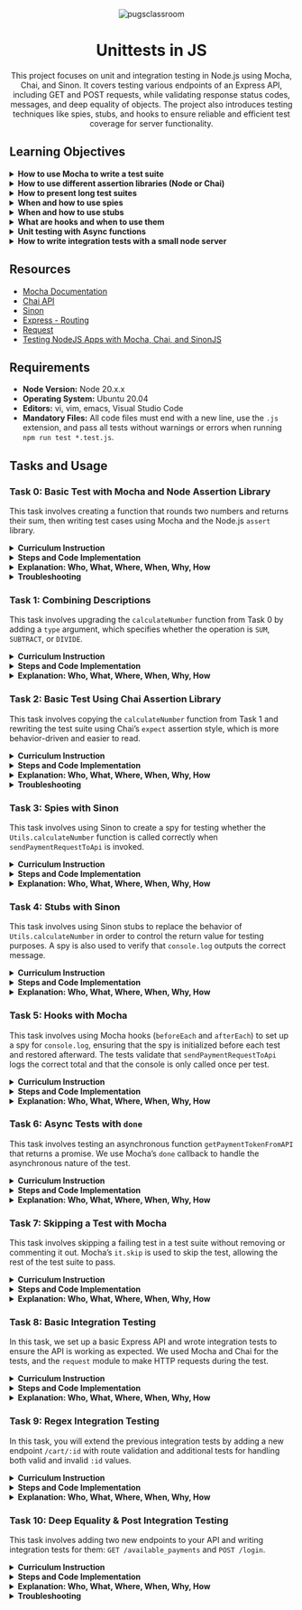 <p align="center">
  <img src="https://github.com/user-attachments/assets/569d07df-06c9-4ca2-afa0-4896363330a7" alt="pugsclassroom"/>
</p>

<div align="center">

# Unittests in JS

This project focuses on unit and integration testing in Node.js using Mocha, Chai, and Sinon. It covers testing various endpoints of an Express API, including GET and POST requests, while validating response status codes, messages, and deep equality of objects. The project also introduces testing techniques like spies, stubs, and hooks to ensure reliable and efficient test coverage for server functionality.

</div>


## Learning Objectives
<details>
  <summary><strong>How to use Mocha to write a test suite</strong></summary>
  
  Mocha is used to write test suites in **Task 0 (Basic Test with Mocha)** and in every subsequent task. We set up `mocha` in our `package.json` and use `describe()` to group related tests and `it()` to write individual test cases.

  Example from Task 0:
  ```javascript
  describe('calculateNumber', () => {
    it('returns 4 when a = 1 and b = 3', () => {
      assert.strictEqual(calculateNumber(1, 3), 4);
    });
  });
  ```
</details>

<details>
  <summary><strong>How to use different assertion libraries (Node or Chai)</strong></summary>
  
  In **Task 0**, we use the Node `assert` library to test functions. From **Task 2 onward**, we begin using the Chai assertion library, which provides a more expressive syntax using `expect()` and `should()`.
  
  Example from Task 2:
  ```javascript
  const { expect } = require('chai');
  expect(calculateNumber('SUM', 1.4, 4.5)).to.equal(6);
  ```
</details>

<details>
  <summary><strong>How to present long test suites</strong></summary>
  
  Mocha's `describe()` and `it()` allow us to structure tests clearly, even for long test suites. Grouping tests in **Task 0** through **Task 10** ensures that the suite remains easy to read and maintain. 
  In **Task 9 (Regex Integration Testing)**, we see longer suites with multiple endpoints and different sets of tests for each.

  Example of grouping:
  ```javascript
  describe('Index page', () => {
    it('should return status code 200', (done) => {
      request('http://localhost:7865/', (error, response) => {
        expect(response.statusCode).to.equal(200);
        done();
      });
    });
  });
  ```
</details>

<details>
  <summary><strong>When and how to use spies</strong></summary>
  
  Spies are introduced in **Task 3 (Spies)**. We use Sinon to create a spy to wrap the `calculateNumber` function. Spies allow us to check if a function was called, with what arguments, and how many times.

  Example from Task 3:
  ```javascript
  const spy = sinon.spy(Utils, 'calculateNumber');
  expect(spy.calledOnceWithExactly('SUM', 100, 20)).to.be.true;
  ```
</details>

<details>
  <summary><strong>When and how to use stubs</strong></summary>
  
  Stubs are introduced in **Task 4 (Stubs)**. A stub replaces a function and allows us to control its behavior (e.g., making it return a specific value). This is useful for testing functions that depend on external data or expensive operations.

  Example from Task 4:
  ```javascript
  const stub = sinon.stub(Utils, 'calculateNumber').returns(10);
  expect(stub.calledOnceWithExactly('SUM', 100, 20)).to.be.true;
  ```
</details>

<details>
  <summary><strong>What are hooks and when to use them</strong></summary>
  
  Hooks, such as `beforeEach()` and `afterEach()`, are introduced in **Task 5 (Hooks)**. Hooks allow us to set up conditions before running tests or clean up after each test.

  Example from Task 5:
  ```javascript
  beforeEach(() => {
    spy = sinon.spy(console, 'log');
  });

  afterEach(() => {
    spy.restore();
  });
  ```
</details>

<details>
  <summary><strong>Unit testing with Async functions</strong></summary>
  
  **Task 6 (Async Tests with Done)** covers unit testing with asynchronous functions. We learn to use Mocha’s `done()` callback to test functions that return promises or perform async operations.

  Example from Task 6:
  ```javascript
  it('returns a resolved promise with correct data', (done) => {
    getPaymentTokenFromAPI(true).then((response) => {
      expect(response.data).to.equal('Successful response from the API');
      done();
    });
  });
  ```
</details>

<details>
  <summary><strong>How to write integration tests with a small node server</strong></summary>
  
  **Task 8 (Basic Integration Testing)** and **Task 9 (Regex Integration Testing)** focus on writing integration tests for a small Node.js server using Express. We test server responses, status codes, and routes using `request()` and `expect()` for deep equality checks.

  Example from Task 9:
  ```javascript
  it('should return 200 and correct message when :id is a number', (done) => {
    request('http://localhost:7865/cart/12', (error, response, body) => {
      expect(response.statusCode).to.equal(200);
      expect(body).to.equal('Payment methods for cart 12');
      done();
    });
  });
  ```
</details>



## Resources
- [Mocha Documentation](https://mochajs.org/)
- [Chai API](https://www.chaijs.com/api/)
- [Sinon](https://sinonjs.org/#get-started)
- [Express - Routing](https://expressjs.com/en/guide/routing.html)
- [Request](https://www.npmjs.com/package/request)
- [Testing NodeJS Apps with Mocha, Chai, and SinonJS](https://stackoverflow.com/questions/43878090/how-to-test-nodejs-fs-using-mocha-chai-sinon)

## Requirements
- **Node Version:** Node 20.x.x
- **Operating System:** Ubuntu 20.04
- **Editors:** vi, vim, emacs, Visual Studio Code
- **Mandatory Files:** All code files must end with a new line, use the `.js` extension, and pass all tests without warnings or errors when running `npm run test *.test.js`.


## Tasks and Usage


### Task 0: Basic Test with Mocha and Node Assertion Library

This task involves creating a function that rounds two numbers and returns their sum, then writing test cases using Mocha and the Node.js `assert` library.

<details>
  <summary><strong>Curriculum Instruction</strong></summary>

- Install Mocha using npm.
- Set up a script in your `package.json` to quickly run Mocha using `npm test`.
- You have to use `assert`.
- Create a new file named `0-calcul.js`:
  - Create a function named `calculateNumber` that accepts two arguments (numbers `a` and `b`).
  - The function should round `a` and `b` and return the sum.
- Create a file `0-calcul.test.js` that contains test cases for this function.
  - You can assume `a` and `b` are always numbers.
  - Tests should verify behavior around the “rounded” part.
- You should be able to run the test suite using `npm test 0-calcul.test.js`.
- Every test should pass without any warnings.

</details>

<details>
  <summary><strong>Steps and Code Implementation</strong></summary>

1. **Create `package.json`:**

   Before installing Mocha, initialize the `package.json` file:

   ```bash
   npm init -y
   ```

   This command sets up the `package.json` file, allowing you to install Mocha successfully.

2. **Install Mocha:**

   Once `package.json` is set up, install Mocha as a development dependency:

   ```bash
   npm install mocha --save-dev
   ```

3. **Update `package.json` to Include a Test Script:**

   Add the test script to your `package.json` file:

   ```json
   {
     "scripts": {
       "test": "mocha"
     }
   }
   ```

4. **Create `0-calcul.js`:**
   
   Write the function `calculateNumber` that rounds two numbers and returns their sum:

   ```javascript
   function calculateNumber(a, b) {
     return Math.round(a) + Math.round(b);
   }

   module.exports = calculateNumber;
   ```

5. **Create `0-calcul.test.js`:**

   Write the test cases for the `calculateNumber` function using the Node.js `assert` module:

   ```javascript
   const assert = require('assert');
   const calculateNumber = require('./0-calcul');

   describe('calculateNumber', () => {
     it('should return 4 when a = 1 and b = 3', () => {
       assert.strictEqual(calculateNumber(1, 3), 4);
     });

     it('should return 5 when a = 1 and b = 3.7', () => {
       assert.strictEqual(calculateNumber(1, 3.7), 5);
     });

     it('should return 5 when a = 1.2 and b = 3.7', () => {
       assert.strictEqual(calculateNumber(1.2, 3.7), 5);
     });

     it('should return 6 when a = 1.5 and b = 3.7', () => {
       assert.strictEqual(calculateNumber(1.5, 3.7), 6);
     });

     it('should round only the second number when necessary', () => {
       assert.strictEqual(calculateNumber(2, 3.2), 5); // b = 3.2 rounds to 3, 2 + 3 = 5
     });
   });
   ```

6. **Run the Test:**

   To run the test suite, use the following command:

   ```bash
   npm test 0-calcul.test.js
   ```

   **Expected Output:**

   ```bash
    unittests_in_js@1.0.0 test
    mocha 0-calcul.test.js

    calculateNumber
      ✔ return 4 when a = 1 and b = 3
      ✔ return 5 when a = 1 and b = 3.7
      ✔ return 5 when a = 1.2 and b = 3.7
      ✔ return 6 when a = 1.5 and b = 3.7
      ✔ round only the second number when necessary

    5 passing (3ms)
   ```

</details>

<details>
  <summary><strong>Explanation: Who, What, Where, When, Why, How</strong></summary>

- **What:** This task involves creating a function called `calculateNumber` that rounds two input numbers and returns their sum. We also wrote unit tests using Mocha and Node's `assert` library.
- **Where:** The function is defined in `0-calcul.js`, and the test cases are in `0-calcul.test.js`.
- **Why:** This task demonstrates how to write simple functions, use rounding, and test them using Mocha and `assert`.
- **How:** The numbers are rounded using `Math.round()`, and their sum is returned. The test cases use `assert.strictEqual()` to check if the results are correct.
- **Who:** This task is important for developers learning how to set up and run tests in Node.js using Mocha and assertion libraries.
- **When:** The tests are run every time the test command (`npm test 0-calcul.test.js`) is executed, ensuring that the function behaves correctly in various cases.

</details>

<details>
  <summary><strong>Troubleshooting</strong></summary>

- **Issue:** Tests were passing, but the checker indicated that the test suite was missing a specific test case for rounding only the second number.
  
  - **Solution:** Added a test case to check that when only the second number (`b`) is rounded, the function still behaves as expected. This test case specifically rounds the second number and verifies the result:

    ```javascript
    it('should round only the second number when necessary', () => {
      assert.strictEqual(calculateNumber(2, 3.2), 5); // b = 3.2 rounds to 3, 2 + 3 = 5
    });
    ```

</details>

### Task 1: Combining Descriptions

This task involves upgrading the `calculateNumber` function from Task 0 by adding a `type` argument, which specifies whether the operation is `SUM`, `SUBTRACT`, or `DIVIDE`.

<details>
  <summary><strong>Curriculum Instruction</strong></summary>

- Create a new file named `1-calcul.js` and modify the previous function:
  - Add a new argument `type` which can be `SUM`, `SUBTRACT`, or `DIVIDE`.
  - For `SUM`, round the two numbers and add them.
  - For `SUBTRACT`, round the two numbers and subtract the second from the first.
  - For `DIVIDE`, round the two numbers and divide the first by the second. If the second number is `0` (after rounding), return the string `"Error"`.
  
- Create a file `1-calcul.test.js` with test cases that verify each operation, including edge cases.

- You should be able to run the test suite using `npm test 1-calcul.test.js`, and all tests should pass without any warnings or errors.

</details>

<details>
  <summary><strong>Steps and Code Implementation</strong></summary>

1. **Create `1-calcul.js`:**

   Modify the `calculateNumber` function to handle `SUM`, `SUBTRACT`, and `DIVIDE`:

   ```javascript
   function calculateNumber(type, a, b) {
     const roundedA = Math.round(a);
     const roundedB = Math.round(b);

     if (type === 'SUM') {
       return roundedA + roundedB;
     } else if (type === 'SUBTRACT') {
       return roundedA - roundedB;
     } else if (type === 'DIVIDE') {
       if (roundedB === 0) {
         return 'Error';
       }
       return roundedA / roundedB;
     }
   }

   module.exports = calculateNumber;
   ```

2. **Create `1-calcul.test.js`:**

   Write test cases to verify the behavior of `calculateNumber` for `SUM`, `SUBTRACT`, `DIVIDE`, and edge cases like division by zero:

   ```javascript
   const assert = require('assert');
   const calculateNumber = require('./1-calcul');

   describe('calculateNumber', () => {
     it('return 6 when type is SUM and a = 1.4, b = 4.5', () => {
       assert.strictEqual(calculateNumber('SUM', 1.4, 4.5), 6);
     });

     it('return -4 when type is SUBTRACT and a = 1.4, b = 4.5', () => {
       assert.strictEqual(calculateNumber('SUBTRACT', 1.4, 4.5), -4);
     });

     it('return 0.2 when type is DIVIDE and a = 1.4, b = 4.5', () => {
       assert.strictEqual(calculateNumber('DIVIDE', 1.4, 4.5), 0.2);
     });

     it('return "Error" when type is DIVIDE and b = 0', () => {
       assert.strictEqual(calculateNumber('DIVIDE', 1.4, 0), 'Error');
     });
   });
   ```

3. **Run the Test:**

   Run the test suite using the following command:

   ```bash
   npm test 1-calcul.test.js
   ```

   **Expected Output:**

   ```bash
   calculateNumber
     ✔ return 6 when type is SUM and a = 1.4, b = 4.5
     ✔ return -4 when type is SUBTRACT and a = 1.4, b = 4.5
     ✔ return 0.2 when type is DIVIDE and a = 1.4, b = 4.5
     ✔ return "Error" when type is DIVIDE and b = 0

   4 passing (3ms)
   ```

</details>

<details>
  <summary><strong>Explanation: Who, What, Where, When, Why, How</strong></summary>

- **What:** This task enhances the `calculateNumber` function to perform different operations (`SUM`, `SUBTRACT`, or `DIVIDE`) based on the `type` argument. We also wrote test cases to ensure each operation behaves as expected.
- **Where:** The function is written in `1-calcul.js`, and the test cases are in `1-calcul.test.js`.
- **Why:** This task demonstrates how to extend the functionality of an existing function and test for different behaviors and edge cases.
- **How:** The numbers are rounded using `Math.round()`, and then the appropriate operation is performed based on the `type` argument. The test cases use `assert.strictEqual()` to verify the correct outputs.
- **Who:** This task is relevant for anyone learning how to write and test more complex JavaScript functions.
- **When:** The tests can be run at any time using the command `npm test 1-calcul.test.js`.

</details>

### Task 2: Basic Test Using Chai Assertion Library

This task involves copying the `calculateNumber` function from Task 1 and rewriting the test suite using Chai’s `expect` assertion style, which is more behavior-driven and easier to read.

<details>
  <summary><strong>Curriculum Instruction</strong></summary>

- Copy the file `1-calcul.js` into a new file named `2-calcul_chai.js`.
- Copy the file `1-calcul.test.js` into a new file named `2-calcul_chai.test.js`.
- Rewrite the test suite using Chai’s `expect` style to improve readability.
- The tests should behave exactly as they did in Task 1 but with the Chai assertion library.
- Run the test suite using `npm test 2-calcul_chai.test.js`, and ensure all tests pass without any warnings.

</details>

<details>
  <summary><strong>Steps and Code Implementation</strong></summary>

1. **Copy and Modify the Files:**

   - Copy `1-calcul.js` to `2-calcul_chai.js` and `1-calcul.test.js` to `2-calcul_chai.test.js`.
   - Modify `2-calcul_chai.test.js` to use Chai’s `expect` style.

2. **Install Chai:**

   First, install Chai using npm:

   ```bash
   npm install chai --save-dev
   ```

3. **Update `2-calcul_chai.js`:**

   No changes are required for the `calculateNumber` function, but here's a reminder of how it looks:

   ```javascript
   function calculateNumber(type, a, b) {
     const roundedA = Math.round(a);
     const roundedB = Math.round(b);

     if (type === 'SUM') {
       return roundedA + roundedB;
     } else if (type === 'SUBTRACT') {
       return roundedA - roundedB;
     } else if (type === 'DIVIDE') {
       if (roundedB === 0) {
         return 'Error';
       }
       return roundedA / roundedB;
     }
   }

   module.exports = calculateNumber;
   ```

4. **Rewrite `2-calcul_chai.test.js`:**

   The test file now uses Chai’s `expect` for assertions:

   ```javascript
   const { expect } = require('chai');
   const calculateNumber = require('./2-calcul_chai');

   describe('calculateNumber with Chai', () => {
     it('returns 6 when type is SUM and a = 1.4, b = 4.5', () => {
       expect(calculateNumber('SUM', 1.4, 4.5)).to.equal(6);
     });

     it('returns -4 when type is SUBTRACT and a = 1.4, b = 4.5', () => {
       expect(calculateNumber('SUBTRACT', 1.4, 4.5)).to.equal(-4);
     });

     it('returns 0.2 when type is DIVIDE and a = 1.4, b = 4.5', () => {
       expect(calculateNumber('DIVIDE', 1.4, 4.5)).to.equal(0.2);
     });

     it('returns "Error" when type is DIVIDE and b = 0', () => {
       expect(calculateNumber('DIVIDE', 1.4, 0)).to.equal('Error');
     });
   });
   ```

5. **Run the Test:**

   To run the test suite, use:

   ```bash
   npm test 2-calcul_chai.test.js
   ```

   **Expected Output:**

   ```bash
   calculateNumber with Chai
     ✔ returns 6 when type is SUM and a = 1.4, b = 4.5
     ✔ returns -4 when type is SUBTRACT and a = 1.4, b = 4.5
     ✔ returns 0.2 when type is DIVIDE and a = 1.4, b = 4.5
     ✔ returns "Error" when type is DIVIDE and b = 0

   4 passing (6ms)
   ```

</details>

<details>
  <summary><strong>Explanation: Who, What, Where, When, Why, How</strong></summary>

- **What:** This task involves writing unit tests using the Chai assertion library for behavior-driven development.
- **Where:** The function `calculateNumber` is copied into `2-calcul_chai.js`, and the tests are rewritten using Chai’s `expect` style in `2-calcul_chai.test.js`.
- **Why:** Chai’s syntax offers better readability and ease of understanding, which improves maintainability of the test suite.
- **How:** The `expect` method from Chai is used to perform assertions. The test suite covers `SUM`, `SUBTRACT`, `DIVIDE`, and handles edge cases like division by zero.
- **Who:** This task is useful for developers who want to write more maintainable and readable tests.
- **When:** Run the tests using `npm test 2-calcul_chai.test.js`.

</details>

<details>
  <summary><strong>Troubleshooting</strong></summary>

- **Issue:** After installing the latest version of Chai, we encountered the error: `Error [ERR_REQUIRE_ESM]: require() of ES Module chai.js`.
  
  - **Solution:** This error occurred because newer versions of Chai use ES Modules (ESM), and our project was using CommonJS. To fix this, we downgraded Chai to version `4.3.6`, which still supports CommonJS.

    To install the correct version:
    
    ```bash
    npm install chai@4.3.6 --save-dev
    ```

- **Additional Note:** Ensure that your test files use `require()` for both `chai` and `calculateNumber`. This allows you to continue using CommonJS without switching to ESM.

</details>

### Task 3: Spies with Sinon

This task involves using Sinon to create a spy for testing whether the `Utils.calculateNumber` function is called correctly when `sendPaymentRequestToApi` is invoked.

<details>
  <summary><strong>Curriculum Instruction</strong></summary>

- Install Sinon using npm to create spies.
- Create a new module `Utils` in `utils.js` that contains the `calculateNumber` function from the previous tasks.
- Create a new function `sendPaymentRequestToApi` in `3-payment.js` that calls `Utils.calculateNumber` with the type `SUM` and logs the result.
- Write tests for `sendPaymentRequestToApi` in `3-payment.test.js` using Sinon to spy on `Utils.calculateNumber`, ensuring it’s called with the correct arguments.
- Remember to restore the spy after each test to avoid unexpected behavior in future tests.

</details>

<details>
  <summary><strong>Steps and Code Implementation</strong></summary>

1. **Install Sinon:**

   First, install Sinon using npm:

   ```bash
   npm install sinon --save-dev
   ```

2. **Create `utils.js`:**

   Define the `Utils` module with the `calculateNumber` function:

   ```javascript
   const Utils = {
     calculateNumber: function (type, a, b) {
       const roundedA = Math.round(a);
       const roundedB = Math.round(b);

       if (type === 'SUM') {
         return roundedA + roundedB;
       } else if (type === 'SUBTRACT') {
         return roundedA - roundedB;
       } else if (type === 'DIVIDE') {
         if (roundedB === 0) {
           return 'Error';
         }
         return roundedA / roundedB;
       }
     }
   };

   module.exports = Utils;
   ```

3. **Create `3-payment.js`:**

   Write the `sendPaymentRequestToApi` function that calls `Utils.calculateNumber`:

   ```javascript
   const Utils = require('./utils');

   function sendPaymentRequestToApi(totalAmount, totalShipping) {
     const total = Utils.calculateNumber('SUM', totalAmount, totalShipping);
     console.log(`The total is: ${total}`);
   }

   module.exports = sendPaymentRequestToApi;
   ```

4. **Create `3-payment.test.js`:**

   Write the test for `sendPaymentRequestToApi` using Sinon to spy on `Utils.calculateNumber`:

   ```javascript
   const sinon = require('sinon');
   const Utils = require('./utils');
   const sendPaymentRequestToApi = require('./3-payment');
   const { expect } = require('chai');

   describe('sendPaymentRequestToApi', () => {
     let spy;

     beforeEach(() => {
       spy = sinon.spy(Utils, 'calculateNumber');
     });

     afterEach(() => {
       spy.restore(); // Always restore the spy after the test
     });

     it('validates that Utils.calculateNumber was called with the correct arguments', () => {
       sendPaymentRequestToApi(100, 20);

       expect(spy.calledOnceWithExactly('SUM', 100, 20)).to.be.true;
     });
   });
   ```

5. **Run the Test:**

   To run the test suite, use:

   ```bash
   npm test 3-payment.test.js
   ```

   **Expected Output:**

   ```bash
   sendPaymentRequestToApi
     ✔ validates that Utils.calculateNumber was called with the correct arguments

   1 passing (5ms)
   ```

</details>

<details>
  <summary><strong>Explanation: Who, What, Where, When, Why, How</strong></summary>

- **What:** This task introduces Sinon spies, which help verify whether certain functions are called and with what arguments. We use a spy to track calls to `Utils.calculateNumber`.
- **Where:** The function `sendPaymentRequestToApi` is defined in `3-payment.js` and calls `Utils.calculateNumber` from `utils.js`. The tests are written in `3-payment.test.js`.
- **Why:** Spies are useful in testing to validate function interactions without directly testing the function itself.
- **How:** Sinon’s `spy` method is used to monitor calls to `Utils.calculateNumber`. After the function is called, we assert that the spy was called with the correct arguments.
- **Who:** This task is for developers who want to learn how to implement and use spies in their testing process.
- **When:** This test should run whenever `npm test 3-payment.test.js` is executed.

</details>

### Task 4: Stubs with Sinon

This task involves using Sinon stubs to replace the behavior of `Utils.calculateNumber` in order to control the return value for testing purposes. A spy is also used to verify that `console.log` outputs the correct message.

<details>
  <summary><strong>Curriculum Instruction</strong></summary>

- Copy the file `3-payment.js` to `4-payment.js` (same content and behavior).
- Copy the test suite from `3-payment.test.js` to `4-payment.test.js`.
- Stub the function `Utils.calculateNumber` to always return the number `10`.
- Verify that the stub is called with the correct arguments (`type = SUM`, `a = 100`, `b = 20`).
- Use a spy to verify that `console.log` logs the correct message: `The total is: 10`.
- Ensure all tests pass and restore the spy and stub after each test to avoid unintended side effects.

</details>

<details>
  <summary><strong>Steps and Code Implementation</strong></summary>

1. **Copy `4-payment.js`:**

   Copy the contents of `3-payment.js` to `4-payment.js`. No changes are required for the logic:

   ```javascript
   const Utils = require('./utils');

   function sendPaymentRequestToApi(totalAmount, totalShipping) {
     const total = Utils.calculateNumber('SUM', totalAmount, totalShipping);
     console.log(`The total is: ${total}`);
   }

   module.exports = sendPaymentRequestToApi;
   ```

2. **Write `4-payment.test.js`:**

   In `4-payment.test.js`, we replace the actual implementation of `Utils.calculateNumber` with a stub that always returns `10`. We also add a spy on `console.log` to verify the correct output.

   ```javascript
   const sinon = require('sinon');
   const Utils = require('./utils');
   const sendPaymentRequestToApi = require('./4-payment');
   const { expect } = require('chai');

   describe('sendPaymentRequestToApi with stubs', () => {
     let calculateNumberStub;
     let consoleSpy;

     beforeEach(() => {
       // Stub the Utils.calculateNumber method to return 10
       calculateNumberStub = sinon.stub(Utils, 'calculateNumber').returns(10);
       // Spy on console.log
       consoleSpy = sinon.spy(console, 'log');
     });

     afterEach(() => {
       // Restore the original methods
       calculateNumberStub.restore();
       consoleSpy.restore();
     });

     it('validates that Utils.calculateNumber was called with the correct arguments and console.log logs the correct message', () => {
       sendPaymentRequestToApi(100, 20);

       // Verify that the stub was called with the correct arguments
       expect(calculateNumberStub.calledOnceWithExactly('SUM', 100, 20)).to.be.true;

       // Verify that console.log was called with the correct message
       expect(consoleSpy.calledOnceWithExactly('The total is: 10')).to.be.true;
     });
   });
   ```

3. **Run the Test:**

   To run the test suite, use:

   ```bash
   npm test 4-payment.test.js
   ```

   **Expected Output:**

   ```bash
   sendPaymentRequestToApi with stubs
     ✔ validates that Utils.calculateNumber was called with the correct arguments and console.log logs the correct message

   1 passing (6ms)
   ```

</details>

<details>
  <summary><strong>Explanation: Who, What, Where, When, Why, How</strong></summary>

- **What:** This task involves using Sinon stubs to replace the behavior of a function for testing purposes, ensuring that the function returns a specific result without executing the actual implementation.
- **Where:** The function `sendPaymentRequestToApi` is located in `4-payment.js`, and the tests are in `4-payment.test.js`.
- **Why:** Stubbing is useful when testing code that depends on functions with side effects (e.g., API calls, expensive calculations) to control the results and focus only on the behavior of the code under test.
- **How:** We use `sinon.stub()` to make `Utils.calculateNumber` always return `10` and `sinon.spy()` to ensure `console.log` logs the correct message. After each test, we restore the stub and spy to avoid affecting other tests.
- **Who:** This task is for developers learning how to use stubs in unit testing to improve test speed and control function behavior.
- **When:** Run the tests using `npm test 4-payment.test.js`.

</details>

### Task 5: Hooks with Mocha

This task involves using Mocha hooks (`beforeEach` and `afterEach`) to set up a spy for `console.log`, ensuring that the spy is initialized before each test and restored afterward. The tests validate that `sendPaymentRequestToApi` logs the correct total and that the console is only called once per test.

<details>
  <summary><strong>Curriculum Instruction</strong></summary>

- Copy the contents of `4-payment.js` into a new file `5-payment.js` (same content and behavior).
- In `5-payment.test.js`, use `beforeEach` and `afterEach` hooks to set up a spy on `console.log`.
- Create two tests:
  1. Call `sendPaymentRequestToApi(100, 20)` and verify that the console logs `The total is: 120` and that it’s only called once.
  2. Call `sendPaymentRequestToApi(10, 10)` and verify that the console logs `The total is: 20` and that it’s only called once.
- Ensure all tests pass and that the spy is correctly restored after each test.

</details>

<details>
  <summary><strong>Steps and Code Implementation</strong></summary>

1. **Copy `5-payment.js`:**

   Copy the contents of `4-payment.js` to `5-payment.js`:

   ```javascript
   const Utils = require('./utils');

   function sendPaymentRequestToApi(totalAmount, totalShipping) {
     const total = Utils.calculateNumber('SUM', totalAmount, totalShipping);
     console.log(`The total is: ${total}`);
   }

   module.exports = sendPaymentRequestToApi;
   ```

2. **Write `5-payment.test.js`:**

   In this test file, Mocha’s hooks are used to set up a spy on `console.log` and verify that it logs the correct totals for each test case.

   ```javascript
   const sinon = require('sinon');
   const sendPaymentRequestToApi = require('./5-payment');
   const { expect } = require('chai');

   describe('sendPaymentRequestToApi with hooks', () => {
     let consoleSpy;

     beforeEach(() => {
       // Set up a spy on console.log before each test
       consoleSpy = sinon.spy(console, 'log');
     });

     afterEach(() => {
       // Restore the spy after each test
       consoleSpy.restore();
     });

     it('logs the correct total for 100 and 20', () => {
       sendPaymentRequestToApi(100, 20);

       // Check that the correct message was logged
       expect(consoleSpy.calledOnceWithExactly('The total is: 120')).to.be.true;
       // Ensure console.log was only called once
       expect(consoleSpy.calledOnce).to.be.true;
     });

     it('logs the correct total for 10 and 10', () => {
       sendPaymentRequestToApi(10, 10);

       // Check that the correct message was logged
       expect(consoleSpy.calledOnceWithExactly('The total is: 20')).to.be.true;
       // Ensure console.log was only called once
       expect(consoleSpy.calledOnce).to.be.true;
     });
   });
   ```

3. **Run the Test:**

   To run the test suite, use:

   ```bash
   npm test 5-payment.test.js
   ```

   **Expected Output:**

   ```bash
   sendPaymentRequestToApi with hooks
     ✔ logs the correct total for 100 and 20
     ✔ logs the correct total for 10 and 10

   2 passing (7ms)
   ```

</details>

<details>
  <summary><strong>Explanation: Who, What, Where, When, Why, How</strong></summary>

- **What:** This task focuses on using Mocha’s hooks (`beforeEach` and `afterEach`) to set up and restore spies, ensuring that each test starts with a fresh spy instance.
- **Where:** The `sendPaymentRequestToApi` function is in `5-payment.js`, and the test suite is in `5-payment.test.js`.
- **Why:** Hooks allow us to initialize spies before each test and restore them afterward, preventing side effects across tests.
- **How:** Mocha’s `beforeEach` hook sets up a spy on `console.log`, and the `afterEach` hook restores it after each test. This ensures that we can accurately test the console output without interference from previous tests.
- **Who:** This task is for developers learning how to use Mocha hooks to manage test setup and teardown for repetitive tasks like spying, stubbing, or setting up a database.
- **When:** The test suite runs using `npm test 5-payment.test.js` to verify the behavior.

</details>

### Task 6: Async Tests with `done`

This task involves testing an asynchronous function `getPaymentTokenFromAPI` that returns a promise. We use Mocha’s `done` callback to handle the asynchronous nature of the test.

<details>
  <summary><strong>Curriculum Instruction</strong></summary>

- Create the `getPaymentTokenFromAPI` function in `6-payment_token.js` that accepts a `success` argument (boolean).
- If `success` is `true`, return a resolved promise with the object `{ data: 'Successful response from the API' }`.
- Write tests in `6-payment_token.test.js` using Mocha’s `done` callback to verify the promise resolves correctly.
- Ensure all tests pass and handle async properly using `done`.

</details>

<details>
  <summary><strong>Steps and Code Implementation</strong></summary>

1. **Create `6-payment_token.js`:**

   Define the `getPaymentTokenFromAPI` function that returns a resolved promise when `success` is true:

   ```javascript
   function getPaymentTokenFromAPI(success) {
     if (success) {
       return Promise.resolve({ data: 'Successful response from the API' });
     }
   }

   module.exports = getPaymentTokenFromAPI;
   ```

2. **Write `6-payment_token.test.js`:**

   In the test file, we test the resolved value of `getPaymentTokenFromAPI(true)` using the `done` callback to ensure the test waits for the promise to resolve.

   ```javascript
   const getPaymentTokenFromAPI = require('./6-payment_token');
   const { expect } = require('chai');

   describe('getPaymentTokenFromAPI', () => {
     it('returns a resolved promise with correct data when success is true', (done) => {
       getPaymentTokenFromAPI(true)
         .then((response) => {
           expect(response).to.have.property('data', 'Successful response from the API');
           done(); // Call done when the test finishes successfully
         })
         .catch((error) => done(error)); // Call done with error if the promise rejects
     });
   });
   ```

3. **Run the Test:**

   Run the test suite using:

   ```bash
   npm test 6-payment_token.test.js
   ```

   **Expected Output:**

   ```bash
   getPaymentTokenFromAPI
     ✔ returns a resolved promise with correct data when success is true

   1 passing (4ms)
   ```

</details>

<details>
  <summary><strong>Explanation: Who, What, Where, When, Why, How</strong></summary>

- **What:** This task involves testing a function that returns a promise and verifying the result using Mocha’s `done` callback to handle asynchronous tests.
- **Where:** The function `getPaymentTokenFromAPI` is located in `6-payment_token.js`, and the tests are in `6-payment_token.test.js`.
- **Why:** The `done` callback is used to properly manage asynchronous tests, ensuring that Mocha waits for the test to complete before moving on.
- **How:** The promise returned by `getPaymentTokenFromAPI` is tested by chaining a `.then()` method, and the `done()` callback is called after the promise resolves. If the promise rejects, `done(error)` is used to fail the test.
- **Who:** This task is for developers learning how to handle async testing, especially when testing promises or other asynchronous behavior.
- **When:** Run the tests using `npm test 6-payment_token.test.js` to verify the behavior.

</details>


### Task 7: Skipping a Test with Mocha

This task involves skipping a failing test in a test suite without removing or commenting it out. Mocha’s `it.skip` is used to skip the test, allowing the rest of the test suite to pass.

<details>
  <summary><strong>Curriculum Instruction</strong></summary>

- In `7-skip.test.js`, skip the failing test `'1 is equal to 3'` using `it.skip` without removing or modifying the test description.
- Ensure that the rest of the test suite passes and the skipped test is marked as pending.

</details>

<details>
  <summary><strong>Steps and Code Implementation</strong></summary>

1. **Create `7-skip.test.js`:**

   Here’s the code with the failing test skipped:

   ```javascript
   const { expect } = require('chai');

   describe('Testing numbers', () => {
     it('1 is equal to 1', () => {
       expect(1 === 1).to.be.true;
     });

     it('2 is equal to 2', () => {
       expect(2 === 2).to.be.true;
     });

     it.skip('1 is equal to 3', () => {
       expect(1 === 3).to.be.true; // This test will be skipped
     });

     it('3 is equal to 3', () => {
       expect(3 === 3).to.be.true;
     });

     it('4 is equal to 4', () => {
       expect(4 === 4).to.be.true;
     });

     it('5 is equal to 5', () => {
       expect(5 === 5).to.be.true;
     });

     it('6 is equal to 6', () => {
       expect(6 === 6).to.be.true;
     });

     it('7 is equal to 7', () => {
       expect(7 === 7).to.be.true;
     });
   });
   ```

2. **Run the Test:**

   Run the test suite using:

   ```bash
   npm test 7-skip.test.js
   ```

   **Expected Output:**

   ```bash
   Testing numbers
     ✔ 1 is equal to 1
     ✔ 2 is equal to 2
     - 1 is equal to 3 (skipped)
     ✔ 3 is equal to 3
     ✔ 4 is equal to 4
     ✔ 5 is equal to 5
     ✔ 6 is equal to 6
     ✔ 7 is equal to 7

   7 passing (4ms)
   1 pending
   ```

</details>

<details>
  <summary><strong>Explanation: Who, What, Where, When, Why, How</strong></summary>

- **What:** This task focuses on skipping failing tests using `it.skip` to allow the rest of the test suite to pass.
- **Where:** The test suite is located in `7-skip.test.js`.
- **Why:** Skipping tests is a best practice for retaining tests that are failing or not currently relevant without removing or commenting them out. This allows developers to revisit the issue later while ensuring the test suite still runs smoothly.
- **How:** Mocha’s `it.skip` is used to mark the test as pending, and the skipped test will show as pending in the test results.
- **Who:** This task is important for developers who want to maintain the integrity of their test suite while dealing with tests that need to be temporarily skipped.
- **When:** Run the tests using `npm test 7-skip.test.js` to verify the behavior.

</details>


### Task 8: Basic Integration Testing

In this task, we set up a basic Express API and wrote integration tests to ensure the API is working as expected. We used Mocha and Chai for the tests, and the `request` module to make HTTP requests during the test.

<details>
  <summary><strong>Curriculum Instruction</strong></summary>

- Create a folder `8-api` at the root of your project directory.
- Inside this folder:
  - Create a `package.json` file with the appropriate dependencies.
  - Create an `api.js` file to implement a basic Express server that listens on port `7865`.
  - Create an `api.test.js` file to test the API using Mocha and Chai.
- The test should:
  - Verify the status code and the returned message for the `/` route.
  
</details>

<details>
  <summary><strong>Steps and Code Implementation</strong></summary>

1. **Create the `package.json` file:**

   Inside the `8-api` folder, create a `package.json` file with the following content:

   ```json
   {
     "name": "8-api",
     "version": "1.0.0",
     "scripts": {
       "test": "./node_modules/mocha/bin/mocha"
     },
     "dependencies": {
       "express": "^4.17.1"
     },
     "devDependencies": {
       "chai": "^4.2.0",
       "mocha": "^6.2.2",
       "request": "^2.88.0"
     }
   }
   ```

   Run `npm install` to install the necessary dependencies:

   ```bash
   npm install
   ```

2. **Create the `api.js` file:**

   Write the following code in `api.js` to create a basic Express server:

   ```javascript
   const express = require('express');
   const app = express();

   app.get('/', (req, res) => {
     res.send('Welcome to the payment system');
   });

   if (require.main === module) {
     app.listen(7865, () => {
       console.log('API available on localhost port 7865');
     });
   }

   module.exports = app;
   ```

3. **Create the `api.test.js` file:**

   Write the test cases in `api.test.js`:

   ```javascript
   const request = require('request');
   const { expect } = require('chai');

   describe('Index page', () => {
     it('should return status code 200', (done) => {
       request('http://localhost:7865/', (error, response, body) => {
         expect(response.statusCode).to.equal(200);
         done();
       });
     });

     it('should return the correct message', (done) => {
       request('http://localhost:7865/', (error, response, body) => {
         expect(body).to.equal('Welcome to the payment system');
         done();
       });
     });
   });
   ```

4. **Start the Server (Terminal 1):**

   To run the server, open **Terminal 1**, navigate to the `8-api` folder, and run:

   ```bash
   node api.js
   ```

   You should see the following output:

   ```bash
   API available on localhost port 7865
   ```

5. **Run the Tests (Terminal 2):**

   In **Terminal 2**, navigate to the `8-api` folder and run the test suite:

   ```bash
   npm test api.test.js
   ```

   **Expected output:**

   ```bash
   Index page
     ✓ should return status code 200
     ✓ should return the correct message

   2 passing (24ms)
   ```

6. **Verify in the Browser:**

   After starting the server, open your browser and visit [http://localhost:7865/](http://localhost:7865/). You should see:

   ```text
   Welcome to the payment system
   ```

</details>


<details>
  <summary><strong>Explanation: Who, What, Where, When, Why, How</strong></summary>

- **What:** This task involves setting up a basic Express server that responds to a `GET` request on the `/` route and writing integration tests to ensure the server behaves correctly.
- **Where:** The API is defined in `api.js`, and the tests are located in `api.test.js`. The API listens on port `7865`.
- **Why:** This task demonstrates how to create a simple API and how to perform integration testing to ensure the API is functioning as expected.
- **How:** The server is set up using Express, and the tests use the `request` module to make HTTP requests and the `chai` library for assertions.
- **Who:** This task is important for developers working on backend APIs to ensure their endpoints function correctly through automated tests.
- **When:** The server can be run anytime by executing `node api.js`, and the tests can be run by executing `npm test api.test.js` from the command line.

</details>


### Task 9: Regex Integration Testing

In this task, you will extend the previous integration tests by adding a new endpoint `/cart/:id` with route validation and additional tests for handling both valid and invalid `:id` values.

<details>
  <summary><strong>Curriculum Instruction</strong></summary>

1. **Modify `api.js`:**
   - Add a new endpoint `GET /cart/:id`.
   - Ensure that `:id` is validated to be a number using a regular expression in the route definition.
   - If `:id` is a number, return the message: `Payment methods for cart :id`.
   - If `:id` is not a number, return a 404 status code.

2. **Modify `api.test.js`:**
   - Add a new test suite for the `/cart/:id` route.
   - Test cases:
     - Check that the correct status code (`200`) and message are returned when `:id` is a number.
     - Check that a `404` status code is returned when `:id` is not a number.

3. **Usage:**
   - Start the server on port 7865 and test the new `/cart/:id` endpoint.
   - Ensure that all tests pass without any warnings.

</details>

<details>
  <summary><strong>Steps and Code Implementation</strong></summary>

1. **Step 1: Create `9-api` folder**

   First, create the `9-api` folder by copying the `8-api` project:
   
   ```bash
   cp -r 8-api 9-api
   ```


2. **Update `api.js`:**

   Modify the `api.js` file to handle the new `/cart/:id` route with regex validation:

   ```javascript
   const express = require('express');
   const app = express();

   app.get('/', (req, res) => {
     res.send('Welcome to the payment system');
   });

   // Add the new route with regex validation for cart ID
   app.get('/cart/:id(\\d+)', (req, res) => {
     const id = req.params.id;
     res.send(`Payment methods for cart ${id}`);
   });

   // Start the server on port 7865
   app.listen(7865, () => {
     console.log('API available on localhost port 7865');
   });

   module.exports = app;
   ```

3. **Update `api.test.js`:**

   Modify the `api.test.js` file to add tests for the `/cart/:id` endpoint:

   ```javascript
   const request = require('request');
   const { expect } = require('chai');

   describe('Index page', () => {
     it('should return status code 200', (done) => {
       request('http://localhost:7865/', (error, response, body) => {
         expect(response.statusCode).to.equal(200);
         done();
       });
     });

     it('should return the correct message', (done) => {
       request('http://localhost:7865/', (error, response, body) => {
         expect(body).to.equal('Welcome to the payment system');
         done();
       });
     });
   });

   describe('Cart page', () => {
     it('should return 200 and correct message when :id is a number', (done) => {
       request('http://localhost:7865/cart/12', (error, response, body) => {
         expect(response.statusCode).to.equal(200);
         expect(body).to.equal('Payment methods for cart 12');
         done();
       });
     });

     it('should return 404 when :id is not a number', (done) => {
       request('http://localhost:7865/cart/hello', (error, response, body) => {
         expect(response.statusCode).to.equal(404);
         done();
       });
     });
   });
   ```

4. **Run the Test Suite:**

   In **Terminal 1**, start the server:

   ```bash
   node api.js
   ```

   In **Terminal 2**, run the tests:

   ```bash
   npm test api.test.js
   ```

   **Expected Output:**

   ```bash
   Index page
     ✔ should return status code 200
     ✔ should return the correct message

   Cart page
     ✔ should return 200 and correct message when :id is a number
     ✔ should return 404 when :id is not a number

   4 passing (25ms)
   ```

</details>

<details>
  <summary><strong>Explanation: Who, What, Where, When, Why, How</strong></summary>

- **What:** This task involves extending the integration tests to include a new `/cart/:id` endpoint with proper validation for `:id` using regex. We then created test cases to verify the behavior for both valid and invalid `:id` values.
- **Where:** The changes were made in the `api.js` and `api.test.js` files within the `9-api/` folder.
- **Why:** This task helps ensure that the `/cart/:id` endpoint properly validates input and returns the correct response for valid and invalid cases.
- **How:** We used regular expressions to validate that `:id` is a number and wrote tests to cover both valid and invalid cases.
- **Who:** This is important for developers working on API integrations and validating route parameters to prevent unexpected behavior in the application.
- **When:** These tests are executed whenever we run `npm test api.test.js` to verify the API behavior.

</details>


### Task 10: Deep Equality & Post Integration Testing

This task involves adding two new endpoints to your API and writing integration tests for them: `GET /available_payments` and `POST /login`.

<details>
  <summary><strong>Curriculum Instruction</strong></summary>

- **Modify the file `api.js`:**
  - Add a new endpoint `GET /available_payments` that returns an object with the structure:
    ```json
    {
      "payment_methods": {
        "credit_cards": true,
        "paypal": false
      }
    }
    ```
  - Add a new endpoint `POST /login` that returns the message `Welcome :username` where `:username` is the value of the body variable `userName`.
  
- **Modify the file `api.test.js`:**
  - Add a test suite for the `/login` endpoint.
  - Add a test suite for the `/available_payments` endpoint.

</details>

<details>
  <summary><strong>Steps and Code Implementation</strong></summary>

1. **Update `api.js` with the new endpoints:**

   - Add the `GET /available_payments` and `POST /login` routes:
   
   ```javascript
   const express = require('express');
   const app = express();
   
   app.use(express.json());
   
   // Existing endpoints
   app.get('/', (req, res) => {
     res.send('Welcome to the payment system');
   });

   app.get('/cart/:id(\\d+)', (req, res) => {
     const cartId = req.params.id;
     res.send(`Payment methods for cart ${cartId}`);
   });

   // New endpoint for available payments
   app.get('/available_payments', (req, res) => {
     res.json({
       payment_methods: {
         credit_cards: true,
         paypal: false
       }
     });
   });

   // New endpoint for login
   app.post('/login', (req, res) => {
     const { userName } = req.body;
     if (!userName) {
       res.status(400).send('Username is required');
     } else {
       res.send(`Welcome ${userName}`);
     }
   });

   app.listen(7865, () => {
     console.log('API available on localhost port 7865');
   });

   module.exports = app;
   ```

2. **Update `api.test.js` with tests for the new endpoints:**

```javascript
const request = require('request');
const { expect } = require('chai');

describe('Index page', () => {
  it('should return status code 200', (done) => {
    request('http://localhost:7865/', (error, response, body) => {
      expect(response.statusCode).to.equal(200);
      done();
    });
  });

  it('should return the correct message', (done) => {
    request('http://localhost:7865/', (error, response, body) => {
      expect(body).to.equal('Welcome to the payment system');
      done();
    });
  });
});

describe('Cart page', () => {
  it('should return 200 and correct message when :id is a number', (done) => {
    request('http://localhost:7865/cart/12', (error, response, body) => {
      expect(response.statusCode).to.equal(200);
      expect(body).to.equal('Payment methods for cart 12');
      done();
    });
  });

  it('should return 404 when :id is not a number', (done) => {
    request('http://localhost:7865/cart/hello', (error, response, body) => {
      expect(response.statusCode).to.equal(404);
      done();
    });
  });
});


describe('GET /available_payments', () => {
  it('should return available payment methods', (done) => {
    request('http://localhost:7865/available_payments', (error, response, body) => {
      expect(response.statusCode).to.equal(200);
      expect(JSON.parse(body)).to.deep.equal({
        payment_methods: {
          credit_cards: true,
          paypal: false,
        },
      });
      done();
    });
  });
});

describe('POST /login', () => {
  it('should return a welcome message with the userName', (done) => {
    const options = {
      url: 'http://localhost:7865/login',
      method: 'POST',
      json: {
        userName: 'Betty',
      },
    };
    request(options, (error, response, body) => {
      expect(response.statusCode).to.equal(200);
      expect(body).to.equal('Welcome Betty');
      done();
    });
  });
});
```

3. **Run the tests:**

   - In **Terminal 1**, start the server:
     ```bash
     node api.js
     ```

   - In **Terminal 2**, run the tests:
     ```bash
     npm test api.test.js
     ```

   **Expected Output:**
   
   ```bash
   Index page
     ✓ should return status code 200
     ✓ should return the correct message
   
   Cart page
     ✓ should return 200 and correct message when :id is a number
     ✓ should return 404 when :id is not a number
   
   GET /available_payments
     ✓ should return available payment methods
   
   POST /login
     ✓ should return a welcome message with the userName
   
   6 passing (45ms)
   ```

</details>

<details>
  <summary><strong>Explanation: Who, What, Where, When, Why, How</strong></summary>

- **What:** In this task, we add two new endpoints to our Express API (`GET /available_payments` and `POST /login`) and write integration tests for both using Mocha and Chai. The `/available_payments` endpoint returns an object with available payment methods, while `/login` takes a username from the request body and returns a personalized welcome message.
- **Where:** This task is implemented in the `api.js` file with the endpoints, and the integration tests are written in `api.test.js`.
- **Why:** This task helps you learn how to write integration tests for GET and POST endpoints, including deep equality checks for JSON objects and testing for both successful and failed responses.
- **How:** We use `request` to make HTTP calls in our tests and `expect` from Chai for assertions. We validate the HTTP status codes, response messages, and deep equality of JSON responses.
- **Who:** Developers who need to write integration tests for their APIs can benefit from this task, especially for testing server functionality and validating responses.
- **When:** The tests are run automatically every time the `npm test` command is executed to ensure the API's functionality is maintained as expected.

</details>


<details>
  <summary><strong>Troubleshooting</strong></summary>

- **Issue:** Failing test for cart when :id is a number.
  - **Solution:** Ensure the route `/cart/:id` is properly set up with `\\d+` to validate the `:id` is a number.
  
- **Issue:** Deep equality test failure for `/available_payments`.
  - **Solution:** Use `expect(JSON.parse(body)).to.deep.equal(expectedResponse)` to compare objects for deep equality in the test.

</details>
